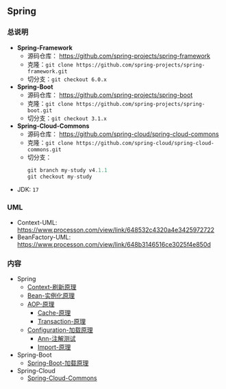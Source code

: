 ## Spring
### 总说明
- **Spring-Framework**
  - 源码仓库： https://github.com/spring-projects/spring-framework
  - 克隆：`git clone https://github.com/spring-projects/spring-framework.git`
  - 切分支：`git checkout 6.0.x`
- **Spring-Boot**
  - 源码仓库： https://github.com/spring-projects/spring-boot
  - 克隆：`git clone https://github.com/spring-projects/spring-boot.git`
  - 切分支：`git checkout 3.1.x`
- **Spring-Cloud-Commons**
  - 源码仓库： https://github.com/spring-cloud/spring-cloud-commons
  - 克隆：`git clone https://github.com/spring-cloud/spring-cloud-commons.git`
  - 切分支：
    ```js
    git branch my-study v4.1.1
    git checkout my-study
    ```
- JDK: `17`


### UML
- Context-UML: https://www.processon.com/view/link/648532c4320a4e3425972722
- BeanFactory-UML: https://www.processon.com/view/link/648b3146516ce3025f4e850d


### 内容
- Spring
  - [Context-刷新原理](Context-刷新原理.md)
  - [Bean-实例化原理](Bean-实例化原理.md)
  - [AOP-原理](AOP-原理.md)
    - [Cache-原理](Cache-原理.md)
    - [Transaction-原理](Transaction-原理.md)
  - [Configuration-加载原理](Configuration-加载原理.md)
    - [Ann-注解测试](Ann-注解测试.md)
    - [Import-原理](Import-原理.md)
- Spring-Boot
  - [Spring-Boot-加载原理](Boot-加载原理.md)
- Spring-Cloud
  - [Spring-Cloud-Commons](Cloud-Commons.md)